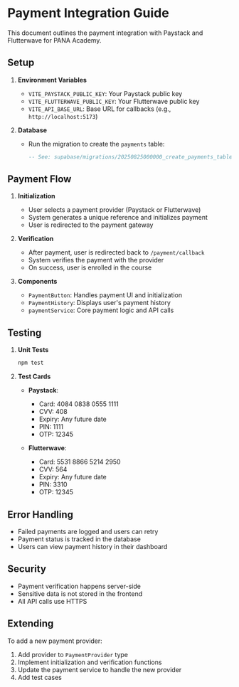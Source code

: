 # Payment Integration Guide

This document outlines the payment integration with Paystack and Flutterwave for PANA Academy.

## Setup

1. **Environment Variables**
   - `VITE_PAYSTACK_PUBLIC_KEY`: Your Paystack public key
   - `VITE_FLUTTERWAVE_PUBLIC_KEY`: Your Flutterwave public key
   - `VITE_API_BASE_URL`: Base URL for callbacks (e.g., `http://localhost:5173`)

2. **Database**
   - Run the migration to create the `payments` table:
     ```sql
     -- See: supabase/migrations/20250825000000_create_payments_table.sql
     ```

## Payment Flow

1. **Initialization**
   - User selects a payment provider (Paystack or Flutterwave)
   - System generates a unique reference and initializes payment
   - User is redirected to the payment gateway

2. **Verification**
   - After payment, user is redirected back to `/payment/callback`
   - System verifies the payment with the provider
   - On success, user is enrolled in the course

3. **Components**
   - `PaymentButton`: Handles payment UI and initialization
   - `PaymentHistory`: Displays user's payment history
   - `paymentService`: Core payment logic and API calls

## Testing

1. **Unit Tests**
   ```bash
   npm test
   ```

2. **Test Cards**
   - **Paystack**:
     - Card: 4084 0838 0555 1111
     - CVV: 408
     - Expiry: Any future date
     - PIN: 1111
     - OTP: 12345

   - **Flutterwave**:
     - Card: 5531 8866 5214 2950
     - CVV: 564
     - Expiry: Any future date
     - PIN: 3310
     - OTP: 12345

## Error Handling

- Failed payments are logged and users can retry
- Payment status is tracked in the database
- Users can view payment history in their dashboard

## Security

- Payment verification happens server-side
- Sensitive data is not stored in the frontend
- All API calls use HTTPS

## Extending

To add a new payment provider:

1. Add provider to `PaymentProvider` type
2. Implement initialization and verification functions
3. Update the payment service to handle the new provider
4. Add test cases
